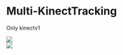# Multi-KinectTracking
Only kinectv1

<img src="https://github.com/shinn716/Multi-KinectTracking/blob/master/Snipaste_2018-09-20_21-58-23.png" /></a>  
<img src="https://github.com/shinn716/Multi-KinectTracking/blob/master/Snipaste_2018-09-20_21-58-40.png" /></a>  
